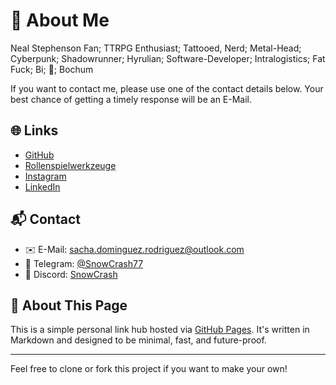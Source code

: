 
# 👋 About Me

Neal Stephenson Fan; TTRPG Enthusiast; Tattooed, Nerd; Metal-Head; Cyberpunk; Shadowrunner; Hyrulian; Software-Developer; Intralogistics; Fat Fuck; Bi; 🍍; Bochum

If you want to contact me, please use one of the contact details below. Your best chance of getting a timely response will be an E-Mail.

## 🌐 Links

- [GitHub](https://github.com/spehle)
- [Rollenspielwerkzeuge](https://www.rollenspielwerkzeuge.de)
- [Instagram](https://www.instagram.com/snowcrash1977/)
- [LinkedIn](https://www.linkedin.com/in/sacha-dominguez-rodriguez-85538b132)

## 📬 Contact

- ✉️ E-Mail: [sacha.dominguez.rodriguez@outlook.com](mailto:sacha.dominguez.rodriguez@outlook.com)
- 📱 Telegram: [@SnowCrash77](https://t.me/SnowCrash77)
- 👾 Discord: [SnowCrash](https://discordapp.com/users/SnowCrash2501)

## 📖 About This Page

This is a simple personal link hub hosted via [GitHub Pages](https://pages.github.com/). It's written in Markdown and designed to be minimal, fast, and future-proof.

---

Feel free to clone or fork this project if you want to make your own!
